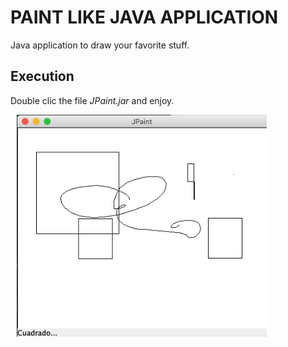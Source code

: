 # PAINT LIKE JAVA APPLICATION
Java application to draw your favorite stuff.
## Execution
Double clic the file *JPaint.jar* and enjoy.

<img src="image.png" style="width: 400px; margin-left: 10px;"/>
